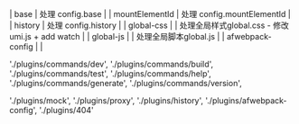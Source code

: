 | base | 处理 config.base |
| mountElementId | 处理 config.mountElementId |
| history | 处理 config.history |
| global-css | | 处理全局样式global.css - 修改umi.js + add watch |
| global-js | | 处理全局脚本global.js |
| afwebpack-config | |

'./plugins/commands/dev',
'./plugins/commands/build',
'./plugins/commands/test',
'./plugins/commands/help',
'./plugins/commands/generate',
'./plugins/commands/version',



'./plugins/mock',
'./plugins/proxy',
'./plugins/history',
'./plugins/afwebpack-config',
'./plugins/404'
